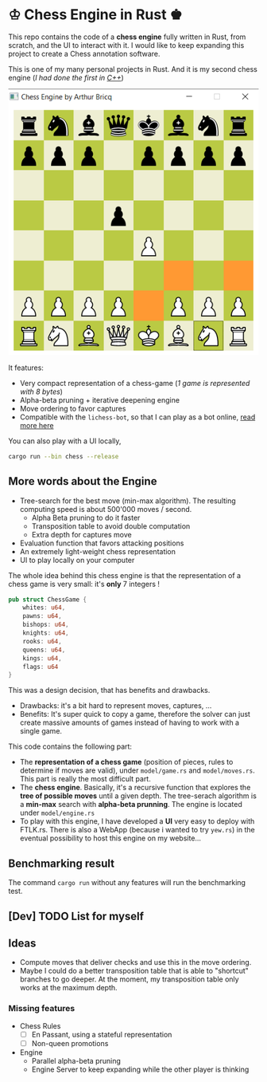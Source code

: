 # ♔ Chess Engine in Rust ♚

This repo contains the code of a **chess engine** fully written in Rust, from scratch, and the UI to interact with it. I
would like to keep expanding this project to create a Chess annotation software.

This is one of my many personal projects in Rust. And it is my second chess engine (*I had done the first
in [C++](https://github.com/arthurBricq/chess_cpp)*)

![](screenshot.png)

It features:

- Very compact representation of a chess-game (*1 game is represented with 8 bytes*)
- Alpha-beta pruning + iterative deepening engine
- Move ordering to favor captures
- Compatible with the `lichess-bot`, so that I can play as a bot online, [read more here](./lichess_bot/README.md)

You can also play with a UI locally,

```bash
cargo run --bin chess --release
```

## More words about the Engine

- Tree-search for the best move (min-max algorithm). The resulting computing speed is about 500'000 moves / second.
    - Alpha Beta pruning to do it faster
    - Transposition table to avoid double computation
    - Extra depth for captures move
- Evaluation function that favors attacking positions
- An extremely light-weight chess representation
- UI to play locally on your computer

The whole idea behind this chess engine is that the representation of a chess game is very small: it's **only** 7
integers !

```rust
pub struct ChessGame {
    whites: u64,
    pawns: u64,
    bishops: u64,
    knights: u64,
    rooks: u64,
    queens: u64,
    kings: u64,
    flags: u64
}
```

This was a design decision, that has benefits and drawbacks.

- Drawbacks: it's a bit hard to represent moves, captures, ...
- Benefits: It's super quick to copy a game, therefore the solver can just create massive amounts of games instead of
  having to work with a single game.

This code contains the following part:

- The **representation of a chess game** (position of pieces, rules to determine if moves are valid), under
  `model/game.rs` and `model/moves.rs`. This part is really the most difficult part.
- The **chess engine**. Basically, it's a recursive function that explores the **tree of possible moves** until a given
  depth. The tree-serach algorithm is a **min-max** search with **alpha-beta prunning**. The engine is located under
  `model/engine.rs`
- To play with this engine, I have developed a **UI** very easy to deploy with FTLK.rs. There is also a WebApp (because
  i wanted to try `yew.rs`) in the eventual possibility to host this engine on my website...

## Benchmarking result

The command `cargo run` without any features will run the benchmarking test.

## [Dev] TODO List for myself

## Ideas

- Compute moves that deliver checks and use this in the move ordering.
- Maybe I could do a better transposition table that is able to "shortcut" branches to go deeper. At the moment, my transposition table only works at the maximum depth. 

### Missing features

- Chess Rules
    - [ ] En Passant, using a stateful representation
    - [ ] Non-queen promotions

- Engine
    - Parallel alpha-beta pruning
    - Engine Server to keep expanding while the other player is thinking

